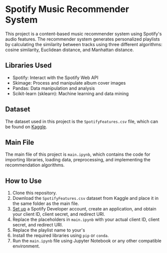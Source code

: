 # Spotify Music Recommender System

This project is a content-based music recommender system using Spotify's audio features. The recommender system generates personalized playlists by calculating the similarity between tracks using three different algorithms: cosine similarity, Euclidean distance, and Manhattan distance.

## Libraries Used

- Spotify: Interact with the Spotify Web API
- Skimage: Process and manipulate album cover images
- Pandas: Data manipulation and analysis
- Scikit-learn (sklearn): Machine learning and data mining

## Dataset

The dataset used in this project is the `SpotifyFeatures.csv` file, which can be found on [Kaggle](https://www.kaggle.com/zaheenhamidani/ultimate-spotify-tracks-db).

## Main File

The main file of this project is `main.ipynb`, which contains the code for importing libraries, loading data, preprocessing, and implementing the recommendation algorithms.

## How to Use

1. Clone this repository.
2. Download the `SpotifyFeatures.csv` dataset from Kaggle and place it in the same folder as the main file.
3. [Set up](https://developer.spotify.com/documentation/general/guides/app-settings/) a Spotify Developer account, create an application, and obtain your client ID, client secret, and redirect URI.
4. Replace the placeholders in `main.ipynb` with your actual client ID, client secret, and redirect URI.
5. Replace the playlist name to your's
6. Install the required libraries using `pip` or `conda`.
7. Run the `main.ipynb` file using Jupyter Notebook or any other compatible environment.
